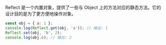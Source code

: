 Reflect 是一个内置对象，提供了一些与 Object 上的方法对应的静态方法。它的设计目的是为了更方便地操作对象。

```js
const obj = { a: 1 };
console.log(Reflect.get(obj, 'a')); // 输出: 1
Reflect.set(obj, 'b', 2);
console.log(obj.b); // 输出: 2
```

